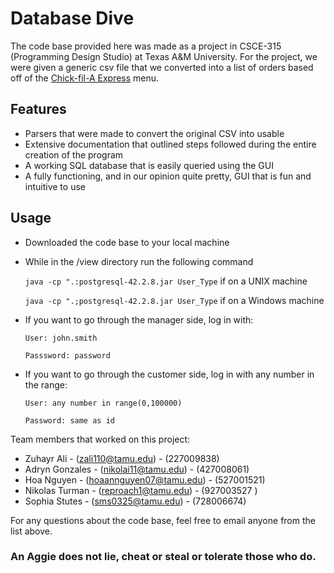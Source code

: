 # Database Dive
The code base provided here was made as a project in CSCE-315 (Programming Design Studio) at
Texas A&M University. For the project, we were given a generic csv file that we converted
into a list of orders based off of the [Chick-fil-A Express](https://www.menuwithprice.com/menu/chick-fil-a-express/) menu. 

## Features
- Parsers that were made to convert the original CSV into usable 
- Extensive documentation that outlined steps followed during the entire creation of the program
- A working SQL database that is easily queried using the GUI 
- A fully functioning, and in our opinion quite pretty, GUI that is fun and intuitive to use 

## Usage 
- Downloaded the code base to your local machine 
- While in the /view directory run the following command

   ```java -cp ".:postgresql-42.2.8.jar User_Type``` if on  a UNIX machine 

   ```java -cp ".;postgresql-42.2.8.jar User_Type``` if on  a Windows machine 
- If you want to go through the manager side, log in with: 

   ```User: john.smith```
   
   ```Passsword: password```
- If you want to go through the customer side, log in with any number in the range: 

   ```User: any number in range(0,100000)```

    ```Password: same as id```

Team members that worked on this project: 

- Zuhayr Ali - (zali110@tamu.edu) - (227009838)
- Adryn Gonzales - (nikolai11@tamu.edu) - (427008061)
- Hoa Nguyen - (hoaannguyen07@tamu.edu) - (527001521)
- Nikolas Turman - (reproach1@tamu.edu) - (927003527 )
- Sophia Stutes - (sms0325@tamu.edu) - (728006674)

For any questions about the code base, feel free to email anyone from the list above. 

### An Aggie does not lie, cheat or steal or tolerate those who do.
